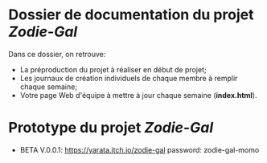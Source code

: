 # Dossier de documentation du projet *Zodie-Gal*

Dans ce dossier, on retrouve:

* La préproduction du projet à réaliser en début de projet;
* Les journaux de création individuels de chaque membre à remplir chaque semaine;
* Votre page Web d'équipe à mettre à jour chaque semaine (**index.html**).


# Prototype du projet *Zodie-Gal*

- BETA
V.0.0.1: https://yarata.itch.io/zodie-gal password: zodie-gal-momo
